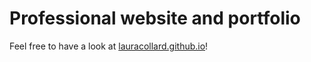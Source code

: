 # Professional website and portfolio
Feel free to have a look at [lauracollard.github.io](https://lauracollard.github.io/index.html)!

